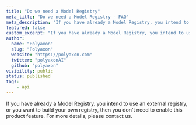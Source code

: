 ```yaml
---
title: "Do we need a Model Registry"
meta_title: "Do we need a Model Registry - FAQ"
meta_description: "If you have already a Model Registry, you intend to use an external registry, or you want to build your own registry, then you don't need to enable this product feature. For more details, please contact us."
featured: false
custom_excerpt: "If you have already a Model Registry, you intend to use an external registry, or you want to build your own registry, then you don't need to enable this product feature. For more details, please contact us.."
author:
  name: "Polyaxon"
  slug: "Polyaxon"
  website: "https://polyaxon.com"
  twitter: "polyaxonAI"
  github: "polyaxon"
visibility: public
status: published
tags:
    - api
---
```


If you have already a Model Registry, you intend to use an external registry, 
or you want to build your own registry, then you don't need to enable this product feature. For more details, please contact us.
